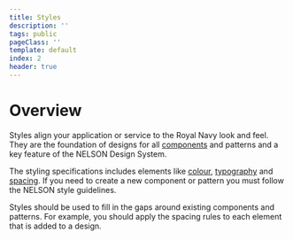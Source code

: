 ```yaml
---
title: Styles
description: ''
tags: public
pageClass: ''
template: default
index: 2
header: true
---
```


# Overview
Styles align your application or service to the Royal Navy look and feel. They are the foundation of designs for all [components](/components) and patterns and a key feature of the NELSON Design System.

The styling specifications includes elements like [colour](/styles/colours), [typography](/styles/typography) and [spacing](/styles/spacing). If you need to create a new component or pattern you must follow the NELSON style guidelines.

Styles should be used to fill in the gaps around existing components and patterns. For example, you should apply the spacing rules to each element that is added to a design.
